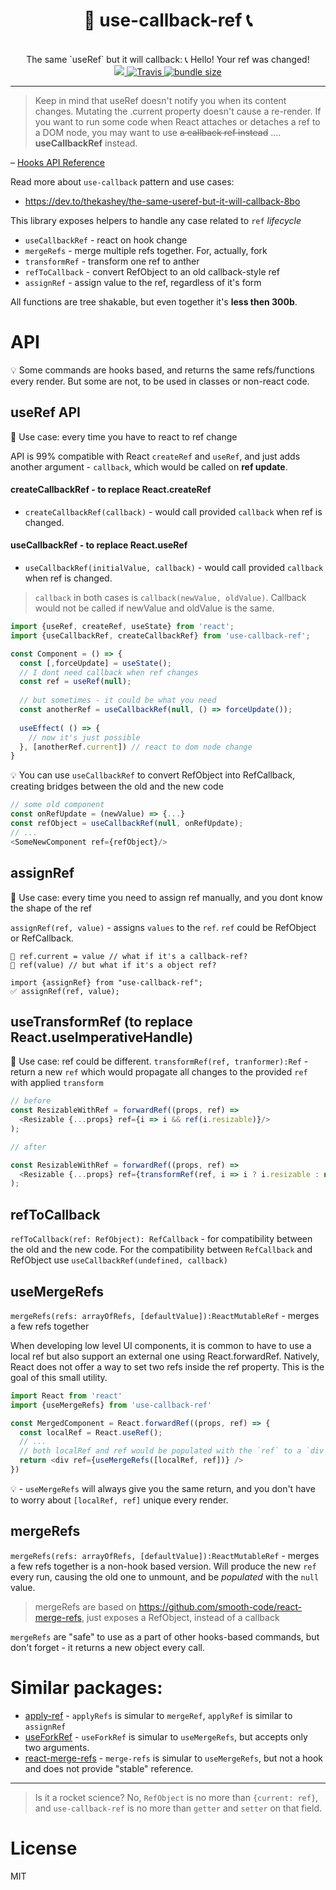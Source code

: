 <div align="center">
  <h1>🤙 use-callback-ref 📞</h1>
  <br/>
  The same `useRef` but it will callback: 📞 Hello! Your ref was changed!
  <br/>
    <a href="https://www.npmjs.com/package/use-callback-ref">
      <img src="https://img.shields.io/npm/v/use-callback-ref.svg?style=flat-square" />
    </a>
    <a href="https://travis-ci.org/theKashey/use-callback-ref">
       <img alt="Travis" src="https://img.shields.io/travis/theKashey/use-callback-ref/master.svg?style=flat-square">
    </a>
    <a href="https://bundlephobia.com/result?p=use-callback-ref">
      <img src="https://img.shields.io/bundlephobia/minzip/use-callback-ref.svg" alt="bundle size">
    </a> 
</div>

---

> Keep in mind that useRef doesn't notify you when its content changes.
Mutating the .current property doesn't cause a re-render.
If you want to run some code when React attaches or detaches a ref to a DOM node, 
you may want to use ~~a callback ref instead~~ .... __useCallbackRef__ instead.

– [Hooks API Reference](https://reactjs.org/docs/hooks-reference.html#useref)

Read more about `use-callback` pattern and use cases: 
- https://dev.to/thekashey/the-same-useref-but-it-will-callback-8bo


This library exposes helpers to handle any case related to `ref` _lifecycle_

- `useCallbackRef` - react on hook change
- `mergeRefs` - merge multiple refs together. For, actually, fork
- `transformRef` - transform one ref to anther
- `refToCallback` - convert RefObject to an old callback-style ref
- `assignRef` - assign value to the ref, regardless of it's form

All functions are tree shakable, but even together it's __less then 300b__.

# API
💡 Some commands are hooks based, and returns the same refs/functions every render. 
But some are not, to be used in classes or non-react code.

## useRef API
🤔 Use case: every time you have to react to ref change

API is 99% compatible with React `createRef` and `useRef`, and just adds another argument - `callback`,
which would be called on __ref update__.

#### createCallbackRef - to replace React.createRef
- `createCallbackRef(callback)` -  would call provided `callback` when ref is changed.

#### useCallbackRef - to replace React.useRef
- `useCallbackRef(initialValue, callback)` - would call provided `callback` when ref is changed.

> `callback` in both cases is `callback(newValue, oldValue)`. Callback would not be called if newValue and oldValue is the same.

```js
import {useRef, createRef, useState} from 'react';
import {useCallbackRef, createCallbackRef} from 'use-callback-ref';

const Component = () => {
  const [,forceUpdate] = useState();
  // I dont need callback when ref changes
  const ref = useRef(null); 
  
  // but sometimes - it could be what you need
  const anotherRef = useCallbackRef(null, () => forceUpdate());
  
  useEffect( () => {
    // now it's just possible
  }, [anotherRef.current]) // react to dom node change
}
```

💡 You can use `useCallbackRef` to convert RefObject into RefCallback, creating bridges between the old and the new code
```js
// some old component
const onRefUpdate = (newValue) => {...}
const refObject = useCallbackRef(null, onRefUpdate);
// ...
<SomeNewComponent ref={refObject}/>
```

## assignRef
🤔 Use case: every time you need to assign ref manually, and you dont know the shape of the ref

`assignRef(ref, value)` - assigns `values` to the `ref`. `ref` could be RefObject or RefCallback.

```
🚫 ref.current = value // what if it's a callback-ref?
🚫 ref(value) // but what if it's a object ref?

import {assignRef} from "use-callback-ref";
✅ assignRef(ref, value); 
```

## useTransformRef (to replace React.useImperativeHandle)
🤔 Use case: ref could be different. 
`transformRef(ref, tranformer):Ref` - return a new `ref` which would propagate all changes to the provided `ref` with applied `transform`

```js
// before
const ResizableWithRef = forwardRef((props, ref) =>
  <Resizable {...props} ref={i => i && ref(i.resizable)}/>
);

// after

const ResizableWithRef = forwardRef((props, ref) =>
  <Resizable {...props} ref={transformRef(ref, i => i ? i.resizable : null)}/>
);
```

## refToCallback
`refToCallback(ref: RefObject): RefCallback` - for compatibility between the old and the new code.
For the compatibility between `RefCallback` and RefObject use `useCallbackRef(undefined, callback)` 

## useMergeRefs
`mergeRefs(refs: arrayOfRefs, [defaultValue]):ReactMutableRef` - merges a few refs together

When developing low level UI components, it is common to have to use a local ref but also support an external one using React.forwardRef. Natively, React does not offer a way to set two refs inside the ref property. This is the goal of this small utility.

```js
import React from 'react'
import {useMergeRefs} from 'use-callback-ref'

const MergedComponent = React.forwardRef((props, ref) => {
  const localRef = React.useRef();
  // ...
  // both localRef and ref would be populated with the `ref` to a `div`
  return <div ref={useMergeRefs([localRef, ref])} />
})
```

💡 - `useMergeRefs` will always give you the same return, and you don't have to worry about `[localRef, ref]` unique every render.

## mergeRefs 
`mergeRefs(refs: arrayOfRefs, [defaultValue]):ReactMutableRef` - merges a few refs together
is a non-hook based version. Will produce the new `ref` every run, causing the old one to unmount, and be _populated_ with the `null` value.

> mergeRefs are based on https://github.com/smooth-code/react-merge-refs, just exposes a RefObject, instead of a callback

`mergeRefs` are "safe" to use as a part of other hooks-based commands, but don't forget - it returns a new object every call. 

# Similar packages:
- [apply-ref](https://github.com/mitchellhamilton/apply-ref) - `applyRefs` is simular to `mergeRef`, `applyRef` is similar to `assignRef`
- [useForkRef](https://react-hooks.org/docs/use-fork-ref) - `useForkRef` is simular to `useMergeRefs`, but accepts only two arguments.
- [react-merge-refs](https://github.com/gregberge/react-merge-refs) - `merge-refs` is simular to `useMergeRefs`, but not a hook and does not provide "stable" reference.

---

> Is it a rocket science? No, `RefObject` is no more than `{current: ref}`, and `use-callback-ref` is no more than `getter` and `setter` on that field.

# License
MIT

